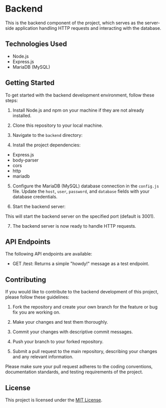 # Backend

This is the backend component of the project, which serves as the server-side application handling HTTP requests and interacting with the database.

## Technologies Used

- Node.js
- Express.js
- MariaDB (MySQL)

## Getting Started

To get started with the backend development environment, follow these steps:

1. Install Node.js and npm on your machine if they are not already installed.

2. Clone this repository to your local machine.

3. Navigate to the `backend` directory:


4. Install the project dependencies:

- Express.js
- body-parser
- cors
- http
- mariadb 


5. Configure the MariaDB (MySQL) database connection in the `config.js` file. Update the `host`, `user`, `password`, and `database` fields with your database credentials.

6. Start the backend server:


This will start the backend server on the specified port (default is 3001).

7. The backend server is now ready to handle HTTP requests.

## API Endpoints

The following API endpoints are available:

- GET /test: Returns a simple "howdy!" message as a test endpoint.

<!-- API endpoints and their descriptions here -->

## Contributing

If you would like to contribute to the backend development of this project, please follow these guidelines:

1. Fork the repository and create your own branch for the feature or bug fix you are working on.

2. Make your changes and test them thoroughly.

3. Commit your changes with descriptive commit messages.

4. Push your branch to your forked repository.

5. Submit a pull request to the main repository, describing your changes and any relevant information.

Please make sure your pull request adheres to the coding conventions, documentation standards, and testing requirements of the project.

## License

This project is licensed under the [MIT License](LICENSE).

